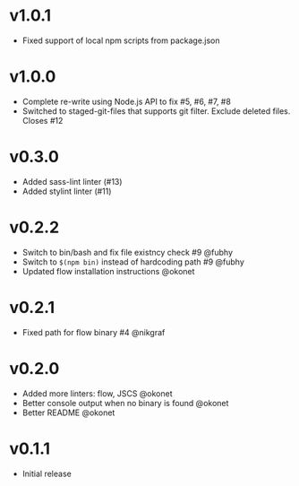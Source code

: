 # v1.0.1

- Fixed support of local npm scripts from package.json

# v1.0.0

- Complete re-write using Node.js API to fix #5, #6, #7, #8
- Switched to staged-git-files that supports git filter. Exclude deleted files. Closes #12

# v0.3.0

- Added sass-lint linter (#13)
- Added stylint linter (#11)

# v0.2.2

- Switch to bin/bash and fix file existncy check #9 @fubhy
- Switch to `$(npm bin)` instead of hardcoding path #9 @fubhy
- Updated flow installation instructions @okonet

# v0.2.1

- Fixed path for flow binary #4 @nikgraf

# v0.2.0

- Added more linters: flow, JSCS @okonet
- Better console output when no binary is found @okonet
- Better README @okonet

# v0.1.1

- Initial release
